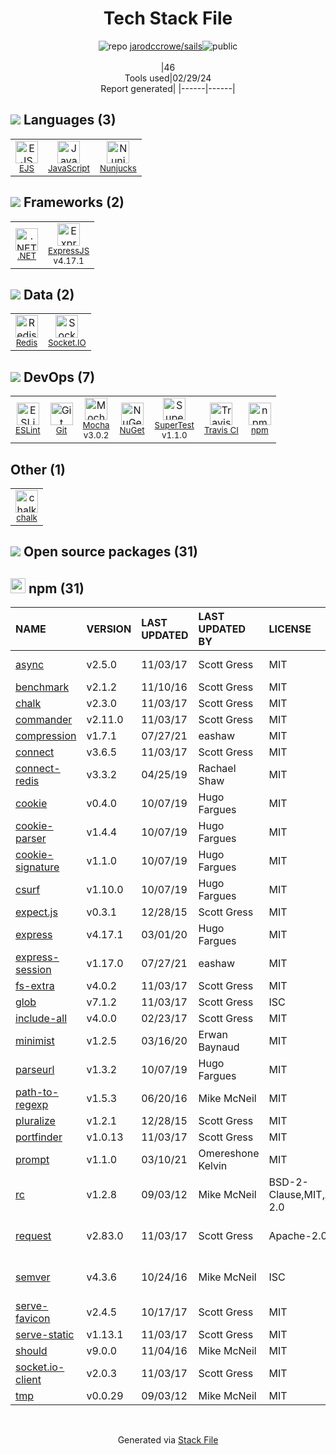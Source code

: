 <!--
&lt;--- Readme.md Snippet without images Start ---&gt;
## Tech Stack
jarodccrowe/sails is built on the following main stack:

- [EJS](https://ejs.co/) – Templating Languages & Extensions
- [JavaScript](https://developer.mozilla.org/en-US/docs/Web/JavaScript) – Languages
- [Nunjucks](https://mozilla.github.io/nunjucks/) – Templating Languages & Extensions
- [.NET](http://www.microsoft.com/net/) – Frameworks (Full Stack)
- [ExpressJS](http://expressjs.com/) – Microframeworks (Backend)
- [Redis](http://redis.io/) – In-Memory Databases
- [Socket.IO](http://socket.io/) – Realtime Backend / API
- [ESLint](http://eslint.org/) – Code Review
- [Mocha](http://mochajs.org/) – Javascript Testing Framework
- [SuperTest](https://www.npmjs.com/package/supertest) – Javascript Testing Framework
- [Travis CI](http://travis-ci.com/) – Continuous Integration

Full tech stack [here](/techstack.md)

&lt;--- Readme.md Snippet without images End ---&gt;

&lt;--- Readme.md Snippet with images Start ---&gt;
## Tech Stack
jarodccrowe/sails is built on the following main stack:

- <img width='25' height='25' src='https://img.stackshare.io/no-img-open-source.png' alt='EJS'/> [EJS](https://ejs.co/) – Templating Languages & Extensions
- <img width='25' height='25' src='https://img.stackshare.io/service/1209/javascript.jpeg' alt='JavaScript'/> [JavaScript](https://developer.mozilla.org/en-US/docs/Web/JavaScript) – Languages
- <img width='25' height='25' src='https://img.stackshare.io/service/1637/Microsoft.VisualStudio.Services.Icons.Default' alt='Nunjucks'/> [Nunjucks](https://mozilla.github.io/nunjucks/) – Templating Languages & Extensions
- <img width='25' height='25' src='https://img.stackshare.io/service/1014/IoPy1dce_400x400.png' alt='.NET'/> [.NET](http://www.microsoft.com/net/) – Frameworks (Full Stack)
- <img width='25' height='25' src='https://img.stackshare.io/service/1163/hashtag.png' alt='ExpressJS'/> [ExpressJS](http://expressjs.com/) – Microframeworks (Backend)
- <img width='25' height='25' src='https://img.stackshare.io/service/1031/default_cbce472cd134adc6688572f999e9122b9657d4ba.png' alt='Redis'/> [Redis](http://redis.io/) – In-Memory Databases
- <img width='25' height='25' src='https://img.stackshare.io/service/1161/vI0ZZlhZ_400x400.png' alt='Socket.IO'/> [Socket.IO](http://socket.io/) – Realtime Backend / API
- <img width='25' height='25' src='https://img.stackshare.io/service/3337/Q4L7Jncy.jpg' alt='ESLint'/> [ESLint](http://eslint.org/) – Code Review
- <img width='25' height='25' src='https://img.stackshare.io/service/832/mocha.png' alt='Mocha'/> [Mocha](http://mochajs.org/) – Javascript Testing Framework
- <img width='25' height='25' src='https://img.stackshare.io/no-img-open-source.png' alt='SuperTest'/> [SuperTest](https://www.npmjs.com/package/supertest) – Javascript Testing Framework
- <img width='25' height='25' src='https://img.stackshare.io/service/460/Lu6cGu0z_400x400.png' alt='Travis CI'/> [Travis CI](http://travis-ci.com/) – Continuous Integration

Full tech stack [here](/techstack.md)

&lt;--- Readme.md Snippet with images End ---&gt;
-->
<div align="center">

# Tech Stack File
![](https://img.stackshare.io/repo.svg "repo") [jarodccrowe/sails](https://github.com/jarodccrowe/sails)![](https://img.stackshare.io/public_badge.svg "public")
<br/><br/>
|46<br/>Tools used|02/29/24 <br/>Report generated|
|------|------|
</div>

## <img src='https://img.stackshare.io/languages.svg'/> Languages (3)
<table><tr>
  <td align='center'>
  <img width='36' height='36' src='https://img.stackshare.io/no-img-open-source.png' alt='EJS'>
  <br>
  <sub><a href="https://ejs.co/">EJS</a></sub>
  <br>
  <sub></sub>
</td>

<td align='center'>
  <img width='36' height='36' src='https://img.stackshare.io/service/1209/javascript.jpeg' alt='JavaScript'>
  <br>
  <sub><a href="https://developer.mozilla.org/en-US/docs/Web/JavaScript">JavaScript</a></sub>
  <br>
  <sub></sub>
</td>

<td align='center'>
  <img width='36' height='36' src='https://img.stackshare.io/service/1637/Microsoft.VisualStudio.Services.Icons.Default' alt='Nunjucks'>
  <br>
  <sub><a href="https://mozilla.github.io/nunjucks/">Nunjucks</a></sub>
  <br>
  <sub></sub>
</td>

</tr>
</table>

## <img src='https://img.stackshare.io/frameworks.svg'/> Frameworks (2)
<table><tr>
  <td align='center'>
  <img width='36' height='36' src='https://img.stackshare.io/service/1014/IoPy1dce_400x400.png' alt='.NET'>
  <br>
  <sub><a href="http://www.microsoft.com/net/">.NET</a></sub>
  <br>
  <sub></sub>
</td>

<td align='center'>
  <img width='36' height='36' src='https://img.stackshare.io/service/1163/hashtag.png' alt='ExpressJS'>
  <br>
  <sub><a href="http://expressjs.com/">ExpressJS</a></sub>
  <br>
  <sub>v4.17.1</sub>
</td>

</tr>
</table>

## <img src='https://img.stackshare.io/databases.svg'/> Data (2)
<table><tr>
  <td align='center'>
  <img width='36' height='36' src='https://img.stackshare.io/service/1031/default_cbce472cd134adc6688572f999e9122b9657d4ba.png' alt='Redis'>
  <br>
  <sub><a href="http://redis.io/">Redis</a></sub>
  <br>
  <sub></sub>
</td>

<td align='center'>
  <img width='36' height='36' src='https://img.stackshare.io/service/1161/vI0ZZlhZ_400x400.png' alt='Socket.IO'>
  <br>
  <sub><a href="http://socket.io/">Socket.IO</a></sub>
  <br>
  <sub></sub>
</td>

</tr>
</table>

## <img src='https://img.stackshare.io/devops.svg'/> DevOps (7)
<table><tr>
  <td align='center'>
  <img width='36' height='36' src='https://img.stackshare.io/service/3337/Q4L7Jncy.jpg' alt='ESLint'>
  <br>
  <sub><a href="http://eslint.org/">ESLint</a></sub>
  <br>
  <sub></sub>
</td>

<td align='center'>
  <img width='36' height='36' src='https://img.stackshare.io/service/1046/git.png' alt='Git'>
  <br>
  <sub><a href="http://git-scm.com/">Git</a></sub>
  <br>
  <sub></sub>
</td>

<td align='center'>
  <img width='36' height='36' src='https://img.stackshare.io/service/832/mocha.png' alt='Mocha'>
  <br>
  <sub><a href="http://mochajs.org/">Mocha</a></sub>
  <br>
  <sub>v3.0.2</sub>
</td>

<td align='center'>
  <img width='36' height='36' src='https://img.stackshare.io/service/2637/6I3oEOP4_400x400.jpg' alt='NuGet'>
  <br>
  <sub><a href="https://www.nuget.org/">NuGet</a></sub>
  <br>
  <sub></sub>
</td>

<td align='center'>
  <img width='36' height='36' src='https://img.stackshare.io/no-img-open-source.png' alt='SuperTest'>
  <br>
  <sub><a href="https://www.npmjs.com/package/supertest">SuperTest</a></sub>
  <br>
  <sub>v1.1.0</sub>
</td>

<td align='center'>
  <img width='36' height='36' src='https://img.stackshare.io/service/460/Lu6cGu0z_400x400.png' alt='Travis CI'>
  <br>
  <sub><a href="http://travis-ci.com/">Travis CI</a></sub>
  <br>
  <sub></sub>
</td>

<td align='center'>
  <img width='36' height='36' src='https://img.stackshare.io/service/1120/lejvzrnlpb308aftn31u.png' alt='npm'>
  <br>
  <sub><a href="https://www.npmjs.com/">npm</a></sub>
  <br>
  <sub></sub>
</td>

</tr>
</table>

## Other (1)
<table><tr>
  <td align='center'>
  <img width='36' height='36' src='https://img.stackshare.io/service/8072/13122722.png' alt='chalk'>
  <br>
  <sub><a href="https://github.com/chalk/chalk">chalk</a></sub>
  <br>
  <sub></sub>
</td>

</tr>
</table>


## <img src='https://img.stackshare.io/group.svg' /> Open source packages (31)</h2>

## <img width='24' height='24' src='https://img.stackshare.io/service/1120/lejvzrnlpb308aftn31u.png'/> npm (31)

|NAME|VERSION|LAST UPDATED|LAST UPDATED BY|LICENSE|VULNERABILITIES|
|:------|:------|:------|:------|:------|:------|
|[async](https://www.npmjs.com/async)|v2.5.0|11/03/17|Scott Gress |MIT|[CVE-2021-43138](https://github.com/advisories/GHSA-fwr7-v2mv-hh25) (High)|
|[benchmark](https://www.npmjs.com/benchmark)|v2.1.2|11/10/16|Scott Gress |MIT|N/A|
|[chalk](https://www.npmjs.com/chalk)|v2.3.0|11/03/17|Scott Gress |MIT|N/A|
|[commander](https://www.npmjs.com/commander)|v2.11.0|11/03/17|Scott Gress |MIT|N/A|
|[compression](https://www.npmjs.com/compression)|v1.7.1|07/27/21|eashaw |MIT|N/A|
|[connect](https://www.npmjs.com/connect)|v3.6.5|11/03/17|Scott Gress |MIT|N/A|
|[connect-redis](https://www.npmjs.com/connect-redis)|v3.3.2|04/25/19|Rachael Shaw |MIT|N/A|
|[cookie](https://www.npmjs.com/cookie)|v0.4.0|10/07/19|Hugo Fargues |MIT|N/A|
|[cookie-parser](https://www.npmjs.com/cookie-parser)|v1.4.4|10/07/19|Hugo Fargues |MIT|N/A|
|[cookie-signature](https://www.npmjs.com/cookie-signature)|v1.1.0|10/07/19|Hugo Fargues |MIT|N/A|
|[csurf](https://www.npmjs.com/csurf)|v1.10.0|10/07/19|Hugo Fargues |MIT|N/A|
|[expect.js](https://www.npmjs.com/expect.js)|v0.3.1|12/28/15|Scott Gress |MIT|N/A|
|[express](https://www.npmjs.com/express)|v4.17.1|03/01/20|Hugo Fargues |MIT|[CVE-2022-24999](https://github.com/advisories/GHSA-hrpp-h998-j3pp) (High)|
|[express-session](https://www.npmjs.com/express-session)|v1.17.0|07/27/21|eashaw |MIT|N/A|
|[fs-extra](https://www.npmjs.com/fs-extra)|v4.0.2|11/03/17|Scott Gress |MIT|N/A|
|[glob](https://www.npmjs.com/glob)|v7.1.2|11/03/17|Scott Gress |ISC|N/A|
|[include-all](https://www.npmjs.com/include-all)|v4.0.0|02/23/17|Scott Gress |MIT|N/A|
|[minimist](https://www.npmjs.com/minimist)|v1.2.5|03/16/20|Erwan Baynaud |MIT|[CVE-2021-44906](https://github.com/advisories/GHSA-xvch-5gv4-984h) (Critical)|
|[parseurl](https://www.npmjs.com/parseurl)|v1.3.2|10/07/19|Hugo Fargues |MIT|N/A|
|[path-to-regexp](https://www.npmjs.com/path-to-regexp)|v1.5.3|06/20/16|Mike McNeil |MIT|N/A|
|[pluralize](https://www.npmjs.com/pluralize)|v1.2.1|12/28/15|Scott Gress |MIT|N/A|
|[portfinder](https://www.npmjs.com/portfinder)|v1.0.13|11/03/17|Scott Gress |MIT|N/A|
|[prompt](https://www.npmjs.com/prompt)|v1.1.0|03/10/21|Omereshone Kelvin |MIT|N/A|
|[rc](https://www.npmjs.com/rc)|v1.2.8|09/03/12|Mike McNeil |BSD-2-Clause,MIT,Apache-2.0|N/A|
|[request](https://www.npmjs.com/request)|v2.83.0|11/03/17|Scott Gress |Apache-2.0|[CVE-2023-28155](https://github.com/advisories/GHSA-p8p7-x288-28g6) (Moderate)|
|[semver](https://www.npmjs.com/semver)|v4.3.6|10/24/16|Mike McNeil |ISC|[CVE-2022-25883](https://github.com/advisories/GHSA-c2qf-rxjj-qqgw) (Moderate)|
|[serve-favicon](https://www.npmjs.com/serve-favicon)|v2.4.5|10/17/17|Scott Gress |MIT|N/A|
|[serve-static](https://www.npmjs.com/serve-static)|v1.13.1|11/03/17|Scott Gress |MIT|N/A|
|[should](https://www.npmjs.com/should)|v9.0.0|11/04/16|Mike McNeil |MIT|N/A|
|[socket.io-client](https://www.npmjs.com/socket.io-client)|v2.0.3|11/03/17|Scott Gress |MIT|N/A|
|[tmp](https://www.npmjs.com/tmp)|v0.0.29|09/03/12|Mike McNeil |MIT|N/A|

<br/>
<div align='center'>

Generated via [Stack File](https://github.com/marketplace/stack-file)
